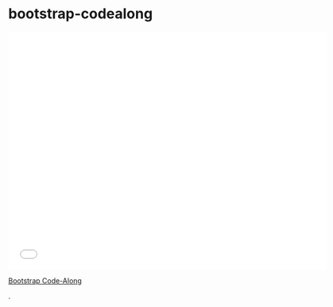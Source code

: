 # bootstrap-codealong

<iframe width="640" height="480" src="//www.youtube.com/embed/o5UCDvaNLd8?rel=0&modestbranding=1" frameborder="0" allowfullscreen></iframe>



<p><a href="https://www.youtube.com/watch?v=o5UCDvaNLd8">Bootstrap Code-Along</a></p>.

